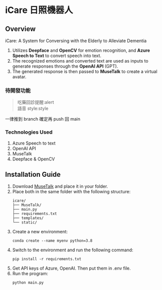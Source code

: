 # iCare 日照機器人
## Overview
iCare: A System for Conversing with the Elderly to Alleviate Dementia
1. Utilizes **Deepface** and **OpenCV** for emotion recognition, and **Azure Speech to Text** to convert speech into text.
2. The recognized emotions and converted text are used as inputs to generate responses through the **OpenAI API** (GPT).
3. The generated response is then passed to **MuseTalk** to create a virtual avatar.

### 待開發功能
> 吃藥回診提醒:alert <br>
> 語音 style:style <br>

一律推到 branch 確定再 push 回 main

### Technologies Used
1. Azure Speech to text
2. OpenAI API
3. MuseTalk
4. Deepface & OpenCV
## Installation Guide

1. Download [MuseTalk](https://github.com/TMElyralab/MuseTalk) and place it in your folder.
2. Place both in the same folder with the following structure:
    ```
    icare/
    ├── MuseTalk/
    ├── main.py
    ├── requirements.txt
    ├── templates/
    └── static/
    ```
3. Create a new environment:
    ```
    conda create --name myenv python=3.8
    ```
4. Switch to the environment and run the following command:
    ```
    pip install -r requirements.txt
    ```
5. Get API keys of Azure, OpenAI. Then put them in .env file.
6. Run the program:
    ```
    python main.py
    ```
